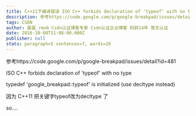 ```yaml
---
title: C++11下编译错误 ISO C++ forbids declaration of ‘typeof’ with no type
description: 参考https://code.google.com/p/google-breakpad/issues/detail?id=481ISO C++ forbids declaration of ‘typeof’ with no typetypedef ‘google_breakpad::typeof’ is initialized (use decltype instead)
tags: CSDN
author: 蛋蛋_rmvb Csdn认证博客专家 Csdn认证企业博客 码龄14年 暂无认证
date: 2016-10-08T11:08:00.000Z
publisher: null
stats: paragraph=5 sentences=7, words=26
---
```

参考https://code.google.com/p/google-breakpad/issues/detail?id=481

ISO C++ forbids declaration of 'typeof' with no type

typedef 'google_breakpad::typeof' is initialized (use decltype instead)

因为 C++11 把关键字typeof改为decltype 了

so....

